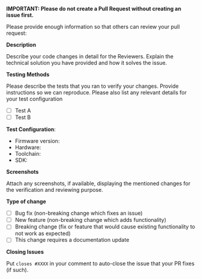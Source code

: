 **IMPORTANT: Please do not create a Pull Request without creating an issue first.**

Please provide enough information so that others can review your pull request:

**Description**

Describe your code changes in detail for the Reviewers. Explain the technical solution you have provided and how it solves the issue.

**Testing Methods**

Please describe the tests that you ran to verify your changes. Provide instructions so we can reproduce. Please also list any relevant details for your test configuration

- [ ] Test A
- [ ] Test B

**Test Configuration**:

- Firmware version:
- Hardware:
- Toolchain:
- SDK:

**Screenshots**

Attach any screenshots, if available, displaying the mentioned changes for the verification and reviewing purpose.

**Type of change**

- [ ] Bug fix (non-breaking change which fixes an issue)
- [ ] New feature (non-breaking change which adds functionality)
- [ ] Breaking change (fix or feature that would cause existing functionality to not work as expected)
- [ ] This change requires a documentation update

**Closing Issues**

Put `closes #XXXX` in your comment to auto-close the issue that your PR fixes (if such).
